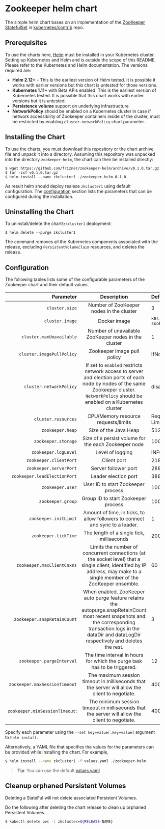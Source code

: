 # Zookeeper helm chart
The simple helm chart bases on an implementation of the [ZooKeeper StatefulSet](https://github.com/helm/charts/tree/master/incubator/zookeeper) in [kubernetes/contrib](https://github.com/kubernetes/contrib) repo.

## Prerequisites
To use the charts here, [Helm](https://helm.sh/) must be installed in your
Kubernetes cluster. Setting up Kubernetes and Helm and is outside the scope
of this README. Please refer to the Kubernetes and Helm documentation.
The versions required are:
  * **Helm 2.12+** - This is the earliest version of Helm tested. It is possible
    it works with earlier versions but this chart is untested for those versions.
  * **Kubernetes 1.11+**  with Beta APIs enabled. This is the earliest version of Kubernetes tested.
    It is possible that this chart works with earlier versions but it is
    untested.
  * **Persistence volume** support on underlying infrastructure
  * **NetworkPolicy** should be enabled on a Kubernetes cluster in case if network accessibility of Zookeeper containers inside of the cluster, must be restricted by enabling `cluster.networkPolicy` chart parameter.

## Installing the Chart
To use the charts, you must download this repository or the chart archive file and unpack it into a directory. Assuming this repository was unpacked into the directory `zookeeper-helm`, the chart can then be installed directly:
```console
$ wget https://github.com/frizner/zookeeper-helm/archive/v0.1.0.tar.gz 
$ tar -zxf v0.1.0.tar.gz  
$ helm install --name zkcluster1 ./zookeeper-helm-0.1.0
```
As result helm should deploy realese `zkcluster1` using default configuration. 
The [configuration](#configuration) section lists the parameters that can be configured during the installation.

## Uninstalling the Chart

To uninstall/delete the chart/`zkcluster1` deployment:

```console
$ helm delete --purge zkcluster1
```
The command removes all the Kubernetes components associated with the release, excluding `PersistentVolumeClaim` resources, and deletes the release.

## Configuration

The following tables lists some of the configurable parameters of the Zookeeper chart and their default values.

|Parameter|Description|Default
---:|:---:|:---
`cluster.size`|Number of ZooKeeper nodes in the cluster|3
`cluster.image`| Docker image | `k8s.gcr.io/kubernetes-zookeeper:1.0-3.4.10` 
`cluster.maxUnavailable`|Number of unavailable ZooKeeper nodes in the cluster|1
`cluster.imagePullPolicy`|Zookeeper image pull policy|IfNotPresent
`cluster.networkPolicy`|If set to `enabled` restricts network access to server and election ports of each node by nodes of the same Zookeeper cluster. `NetworkPolicy` should be enabled on a Kubernetes cluster|disabled
`cluster.resources`|CPU/Memory resource requests/limits|Requests: 0.5/1Gi, Limits: 1/2Gi
`zookeeper.heap`|Size of the Java Heap|512M
`zookeeper.storage`|Size of a persist volume for the each Zookeeper node|10Gi
`zookeeper.logLevel`|Level of logging|INFO
`zookeeper.clientPort`|Client port|2181
`zookeeper.serverPort`|Server follower port|2888
`zookeeper.leadElectionPort`|Leader election port|3888
`zookeeper.user`|User ID to start Zookeeper process|1000
`zookeeper.group`|Group ID to start Zookeeper process|1000
`zookeeper.initLimit`|Amount of time, in ticks, to allow followers to connect and sync to a leader.|1
`zookeeper.tickTime`|The length of a single tick, milliseconds|2000
`zookeeper.maxClientCnxns`|Limits the number of concurrent connections (at the socket level) that a single client, identified by IP address, may make to a single member of the ZooKeeper ensemble.|60
`zookeeper.snapRetainCount`|When enabled, ZooKeeper auto purge feature retains the autopurge.snapRetainCount most recent snapshots and the corresponding transaction logs in the dataDir and dataLogDir respectively and deletes the rest. |3
`zookeeper.purgeInterval`|The time interval in hours for which the purge task has to be triggered.|12
`zookeeper.maxSessionTimeout`|The maximum session timeout in milliseconds that the server will allow the client to negotiate.|40000
`zookeeper.minSessionTimeout`:|The minimum session timeout in milliseconds that the server will allow the client to negotiate.| 4000

Specify each parameter using the `--set key=value[,key=value]` argument to `helm install`.

Alternatively, a YAML file that specifies the values for the parameters can be provided while installing the chart. For example,

```bash
$ helm install --name zkcluster1 -f values.yaml ./zookeeper-helm
```
> **Tip**: You can use the default [values.yaml](values.yaml)

## Cleanup orphaned Persistent Volumes

Deleting a StateFul will not delete associated Persistent Volumes.

Do the following after deleting the chart release to clean up orphaned Persistent Volumes.

```bash
$ kubectl delete pvc -l zkcluster=${RELEASE-NAME}
```


